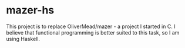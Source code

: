 # mazer-hs
This project is to replace OliverMead/mazer - a project I started in C.
I believe that functional programming is better suited to this task, so I am
using Haskell.
